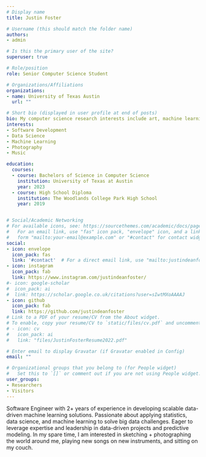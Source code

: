 ```yaml
---
# Display name
title: Justin Foster

# Username (this should match the folder name)
authors:
- admin

# Is this the primary user of the site?
superuser: true

# Role/position
role: Senior Computer Science Student

# Organizations/Affiliations
organizations:
- name: University of Texas Austin
  url: ""

# Short bio (displayed in user profile at end of posts)
bio: My computer science research interests include art, machine learning, and data science.
interests:
- Software Development
- Data Science
- Machine Learning
- Photography
- Music

education:
  courses:
  - course: Bachelors of Science in Computer Science
    institution: University of Texas at Austin
    year: 2023
  - course: High School Diploma
    institution: The Woodlands College Park High School
    year: 2019


# Social/Academic Networking
# For available icons, see: https://sourcethemes.com/academic/docs/page-builder/#icons
#   For an email link, use "fas" icon pack, "envelope" icon, and a link in the
#   form "mailto:your-email@example.com" or "#contact" for contact widget.
social:
- icon: envelope
  icon_pack: fas
  link: '#contact'  # For a direct email link, use "mailto:justindeanfoster@gmail.org".
- icon: instagram
  icon_pack: fab
  link: https://www.instagram.com/justindeanfoster/
#- icon: google-scholar
#  icon_pack: ai
#  link: https://scholar.google.co.uk/citations?user=sIwtMXoAAAAJ
- icon: github
  icon_pack: fab
  link: https://github.com/justindeanfoster
# Link to a PDF of your resume/CV from the About widget.
# To enable, copy your resume/CV to `static/files/cv.pdf` and uncomment the lines below.
# - icon: cv
#   icon_pack: ai
#   link: "files/JustinFosterResume2022.pdf"

# Enter email to display Gravatar (if Gravatar enabled in Config)
email: ""

# Organizational groups that you belong to (for People widget)
#   Set this to `[]` or comment out if you are not using People widget.
user_groups:
- Researchers
- Visitors
---
```


Software Engineer with 2+ years of experience in developing scalable data-driven machine learning solutions. Passionate
about applying statistics, data science, and machine learning to solve big data challenges. Eager to leverage expertise and
leadership in data-driven projects and predictive modeling. In my spare time, I am interested in sketching + photographing the world around me, playing new songs on new instruments, and sitting on my couch. 

